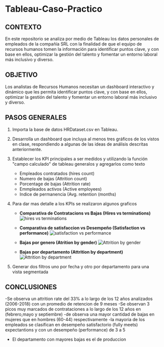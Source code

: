 # Tableau-Caso-Practico
## CONTEXTO
En este repositorio se analiza por medio de Tableau los datos personales de empleados de la compañía SRL con la finalidad de que el equipo de recursos humanos tomen la información para identificar puntos clave, y con base en ellos, optimizar la gestión del talento y  fomentar un entorno laboral más inclusivo y diverso.
## OBJETIVO
Los analistas de Recursos Humanos necesitan un dashboard interactivo y dinámico que les permita identificar puntos clave, y con base en ellos, optimizar la gestión del talento y fomentar un entorno laboral más inclusivo y diverso.
## PASOS GENERALES
1. Importa la base de datos HRDataset.csv en Tableau. 
2. Desarrolla un dashboard que incluya al menos tres gráficos de los vistos en clase, respondiendo a algunas de las ideas de análisis descritas anteriormente.
3. Establecer los KPI principales a ser medidos y utilizando la función "campo calculado" de tableau generalos y agregarlos como texto
   - Empleados contratados (hires count)   
   - Numero de bajas (Attrition count)
   - Porcentage de bajas (Attrition rate)
   - Emmpleados activos (Active employees)
   - Indice de permanencia (Avg. retention (months)
4. Para dar mas detalle a los KPIs se realizaron algunos graficos
   - **Comparativa de Contratacions vs Bajas (Hires vs terminations)**
    ![hires vs terminations](https://github.com/user-attachments/assets/0e3b3a8e-0060-4bed-bb68-e65354be5c6c)

     
   - **Comparativa de satisfaccion vs Desempeño (Satisfaction vs performance)**
      ![satisfaction vs performance](https://github.com/user-attachments/assets/5623c0a6-fb9e-42a9-bf5b-9c34de15f914)

     
   - **Bajas por genero (Atrition by gender)**
    ![Attrition by gender](https://github.com/user-attachments/assets/82eab61d-6e89-4432-bd30-3afa3d4d61e5)

   - **Bajas por departamento (Attrition by department)**
     ![Attrition by department](https://github.com/user-attachments/assets/253959e2-a0e6-44a3-88da-e9e2d2b56a0a)


5. Generar dos filtros uno por fecha y otro por departamento para una vista segmentada
## CONCLUSIONES
-Se observa un attrition rate del 33% a lo largo de los 12 años analizados (2006-2018) con un promedio de retencion de 9 meses
-Se observan 3 picos muy marcados de contrataciones a lo largo de los 12 años en (febrero,mayo y septiembre)
-de observa una mayor cantidad de bajas en mujeres que en hombres (60-44) respectivamente
-la mayoria de los empleados se clasifican en desempeño satisfactorio (fully meets) expectantions y con un desempeño (performance) de 3 a 5
- El departamento con mayores bajas es el de produccion 



